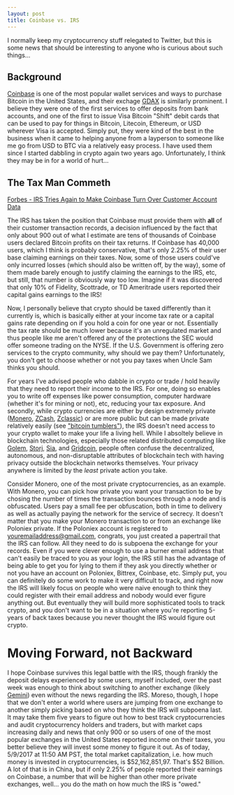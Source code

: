 ```yaml
---
layout: post
title: Coinbase vs. IRS
---
```

I normally keep my cryptocurrency stuff relegated to Twitter, but this is some news that should be interesting to anyone who is curious about such things...  

## Background
<a href="https://coinbase.com">Coinbase</a> is one of the most popular wallet services and ways to purchase Bitcoin in the United States, and their exchage <a href="https://gdax.com">GDAX</a> is similarly prominent. I believe they were one of the first services to offer deposits from bank accounts, and one of the first to issue Visa Bitcoin "Shift" debit cards that can be used to pay for things in Bitcoin, Litecoin, Ethereum, or USD wherever Visa is accepted. Simply put, they were kind of the best in the business when it came to helping anyone from a layperson to someone like me go from USD to BTC via a relatively easy process. I have used them since I started dabbling in crypto again two years ago. Unfortunately, I think they may be in for a world of hurt...  

## The Tax Man Commeth
<a href="https://www.forbes.com/sites/kellyphillipserb/2017/03/20/irs-tries-again-to-make-coinbase-turn-over-customer-account-data/#2199c5c8175e">Forbes - IRS Tries Again to Make Coinbase Turn Over Customer Account Data</a>

The IRS has taken the position that Coinbase must provide them with **all** of their customer transaction records, a decision influenced by the fact that only about 900 out of what I estimate are tens of thousands of Coinbase users declared Bitcoin profits on their tax returns. If Coinbase has 40,000 users, which I think is probably conservative, that's only 2.25% of their user base claiming earnings on their taxes. Now, some of those users could've only incurred losses (which should also be written off, by the way), some of them made barely enough to justify claiming the earnings to the IRS, etc, but still, that number is obviously way too low. Imagine if it was discovered that only 10% of Fidelity, Scottrade, or TD Ameritrade users reported their capital gains earnings to the IRS!

Now, I personally believe that crypto should be taxed differently than it currently is, which is basically either at your income tax rate or a capital gains rate depending on if you hold a coin for one year or not. Essentially the tax rate should be much lower because it's an unregulated market and thus people like me aren't offered any of the protections the SEC would offer someone trading on the NYSE. If the U.S. Government is offering zero services to the crypto community, why should we pay them? Unfortunately, you don't get to choose whether or not you pay taxes when Uncle Sam thinks you should.

For years I've advised people who dabble in crypto or trade / hold heavily that they need to report their income to the IRS. For one, doing so enables you to write off expenses like power consumption, computer hardware (whether it's for mining or not), etc, reducing your tax exposure. And secondly, while crypto currencies are either by design extremely private (<a href="https://getmonero.org/home">Monero</a>, <a href="https://z.cash">ZCash</a>, <a href="http://zclassic.org/">Zclassic</a>) or are more public but can be made private relatively easily (see <a href="https://en.wikipedia.org/wiki/Cryptocurrency_tumbler">"bitcoin tumblers"</a>), the IRS doesn't need access to your crypto wallet to make your life a living hell. While I absoltely believe in blockchain technologies, especially those related distributed computing like <a href="https://golem.network/">Golem</a>, <a href="https://storj.io/">Storj</a>, <a href="http://sia.tech/">Sia</a>, and <a href="http://www.gridcoin.us/">Gridcoin</a>, people often confuse the decentralized, autonomous, and non-disruptable attributes of blockchain tech with having privacy outside the blockchain networks themselves. Your privacy anywhere is limited by the *least* private action you take. 

Consider Monero, one of the most private cryptocurrencies, as an example. With Monero, you can pick how private you want your transaction to be by chosing the number of times the transaction bounces through a node and is obfuscated. Users pay a small fee per obfuscation, both in time to delivery as well as actually paying the network for the service of secrecy. It doesn't matter that you make your Monero transaction to or from an exchange like Poloniex private. If the Poloniex account is registered to youremailaddress@gmail.com, congrats, you just created a papertrail that the IRS can follow. All they need to do is subpoena the exchange for your records. Even if you were clever enough to use a burner email address that can't easily be traced to you as your login, the IRS still has the advantage of being able to get you for lying to them if they ask you directly whether or not you have an account on Poloniex, Bittrex, Coinbase, etc. Simply put, you can definitely do some work to make it very difficult to track, and right now the IRS will likely focus on people who were naive enough to think they could register with their email address and nobody would ever figure anything out. But eventually they will build more sophisticated tools to track crypto, and you don't want to be in a situation where you're reporting 5-years of back taxes because you never thought the IRS would figure out crypto.

# Moving Forward, not Backward
I hope Coinbase survives this legal battle with the IRS, though frankly the deposit delays experienced by some users, myself included, over the past week was enough to think about switching to another exchange (likely <a href="https://gemini.com/">Gemini</a>) even without the news regarding the IRS. Moreso, though, I hope that we don't enter a world where users are jumping from one exchange to another simply picking based on who they think the IRS will subpoena last. It may take them five years to figure out how to best track cryptocurrencies and audit cryptocurrency holders and traders, but with market caps increasing daily and news that only 900 or so users of one of the most popular exchanges in the United States reported income on their taxes, you better believe they will invest some money to figure it out. As of today, 5/9/2017 at 11:50 AM PST, the total market capitalization, i.e. how much money is invested in cryptocurrencies, is $52,162,851,97. That's $52 Billion. A lot of that is in China, but if only 2.25% of people reported their earnings on Coinbase, a number that will be higher than other more private exchanges, well... you do the math on how much the IRS is "owed."